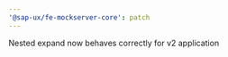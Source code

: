 ```yaml
---
'@sap-ux/fe-mockserver-core': patch
---
```


Nested expand now behaves correctly for v2 application
